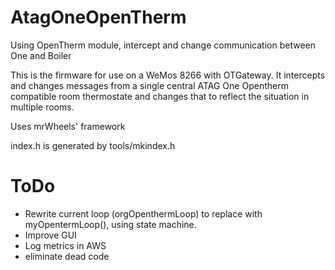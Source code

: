 # AtagOneOpenTherm
Using OpenTherm module, intercept and change communication between One and Boiler

This is the firmware for use on a WeMos 8266 with OTGateway. It intercepts and changes messages from
a single central ATAG One Opentherm compatible room thermostate and changes that to reflect the situation 
in multiple rooms.

Uses mrWheels' framework

index.h is generated by tools/mkindex.h

# ToDo

- Rewrite current loop (orgOpenthermLoop) to replace with myOpentermLoop(), using state machine.
- Improve GUI
- Log metrics in AWS
- eliminate dead code
